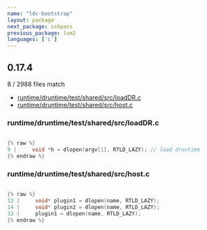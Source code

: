 ```yaml
---
name: "ldc-bootstrap"
layout: package
next_package: sshpass
previous_package: lvm2
languages: ['c']
---
```

## 0.17.4
8 / 2988 files match

 - [runtime/druntime/test/shared/src/loadDR.c](#runtimedruntimetestsharedsrcloaddrc)
 - [runtime/druntime/test/shared/src/host.c](#runtimedruntimetestsharedsrchostc)

### runtime/druntime/test/shared/src/loadDR.c

```c

{% raw %}
9 |     void *h = dlopen(argv[1], RTLD_LAZY); // load druntime
{% endraw %}

```
### runtime/druntime/test/shared/src/host.c

```c

{% raw %}
12 |     void* plugin1 = dlopen(name, RTLD_LAZY);
14 |     void* plugin2 = dlopen(name, RTLD_LAZY);
32 |     plugin1 = dlopen(name, RTLD_LAZY);
{% endraw %}

```